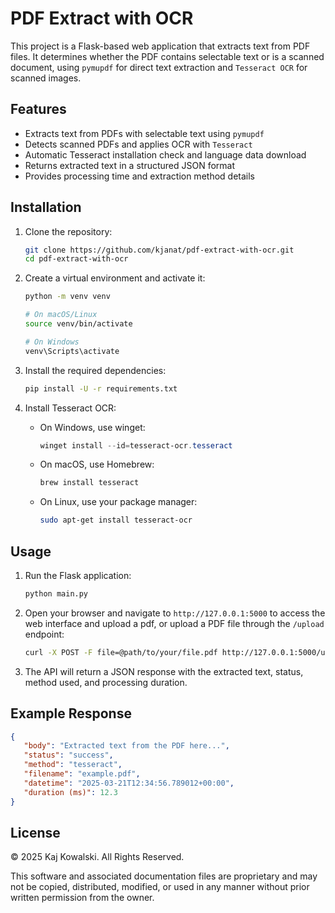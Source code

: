 # PDF Extract with OCR

This project is a Flask-based web application that extracts text from PDF files. It determines whether the PDF contains selectable text or is a scanned document, using `pymupdf` for direct text extraction and `Tesseract OCR` for scanned images.

## Features

- Extracts text from PDFs with selectable text using `pymupdf`
- Detects scanned PDFs and applies OCR with `Tesseract`
- Automatic Tesseract installation check and language data download
- Returns extracted text in a structured JSON format
- Provides processing time and extraction method details

## Installation

1. Clone the repository:

    ```sh
    git clone https://github.com/kjanat/pdf-extract-with-ocr.git
    cd pdf-extract-with-ocr
    ```

2. Create a virtual environment and activate it:

    ```sh
    python -m venv venv
    
    # On macOS/Linux
    source venv/bin/activate

    # On Windows
    venv\Scripts\activate
    ```

3. Install the required dependencies:

    ```sh
    pip install -U -r requirements.txt
    ```

4. Install Tesseract OCR:
    - On Windows, use winget:

        ```powershell
        winget install --id=tesseract-ocr.tesseract
        ```

    - On macOS, use Homebrew:

        ```sh
        brew install tesseract
        ```

    - On Linux, use your package manager:

        ```sh
        sudo apt-get install tesseract-ocr
        ```

## Usage

1. Run the Flask application:

    ```sh
    python main.py
    ```

2. Open your browser and navigate to `http://127.0.0.1:5000` to access the web interface and upload a pdf, or upload a PDF file through the `/upload` endpoint:

    ```sh
    curl -X POST -F file=@path/to/your/file.pdf http://127.0.0.1:5000/upload
    ```

3. The API will return a JSON response with the extracted text, status, method used, and processing duration.

## Example Response

```json
{
   "body": "Extracted text from the PDF here...",
   "status": "success",
   "method": "tesseract",
   "filename": "example.pdf",
   "datetime": "2025-03-21T12:34:56.789012+00:00",
   "duration (ms)": 12.3
}
```

## License

© 2025 Kaj Kowalski. All Rights Reserved.

This software and associated documentation files are proprietary and may not be copied, distributed, modified, or used in any manner without prior written permission from the owner.
